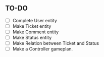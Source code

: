 ## TO-DO
- [ ] Complete User entity
- [ ] Make Ticket entity
- [ ] Make Comment entity
- [ ] Make Status entity
- [ ] Make Relation between Ticket and Status
- [ ] Make a Controller gameplan.
